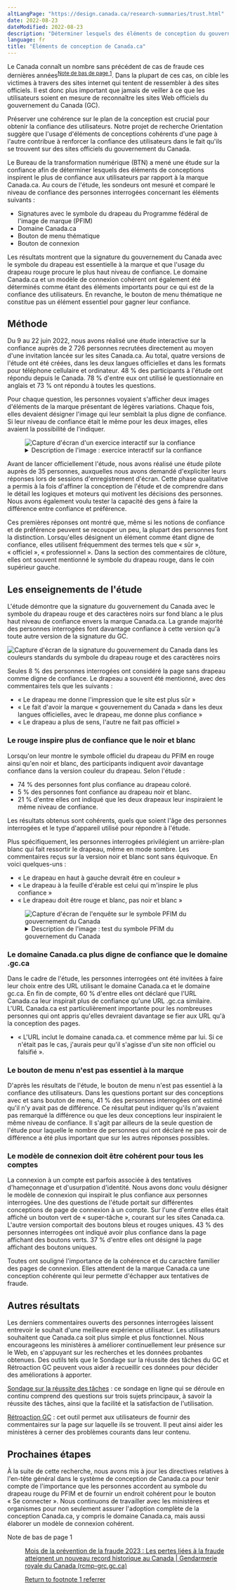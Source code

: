 ```yaml
---
altLangPage: "https://design.canada.ca/research-summaries/trust.html"
date: 2022-08-23
dateModified: 2022-08-23
description: "Déterminer lesquels des éléments de conception du gouvernement du Canada inspirent le plus de confiance par rapport à la marque Canada.ca. Date : 2022"
language: fr
title: "Éléments de conception de Canada.ca"
---
```

<p>Le Canada connaît un nombre sans précédent de cas de fraude ces dernières années<sup id="fn1-rf"><a class="fn-lnk" href="#fn1"><span class="wb-inv">Note de bas de page </span>1</a></sup>. Dans la plupart de ces cas, on cible les victimes à travers des sites internet qui tentent de ressembler à des sites officiels. Il est donc plus important que jamais de veiller à ce que les utilisateurs soient en mesure de reconnaître les sites Web officiels du gouvernement du Canada (GC).</p>
<p>Préserver une cohérence sur le plan de la conception est crucial pour obtenir la confiance des utilisateurs. Notre projet de recherche Orientation suggère que l'usage d'éléments de conceptions cohérents d'une page à l'autre contribue à renforcer la confiance des utilisateurs dans le fait qu'ils se trouvent sur des sites officiels du gouvernement du Canada.</p>
<p>Le Bureau de la transformation numérique (BTN) a mené une étude sur la confiance afin de déterminer lesquels des éléments de conceptions inspirent le plus de confiance aux utilisateurs par rapport à la marque Canada.ca. Au cours de l'étude, les sondeurs ont mesuré et comparé le niveau de confiance des personnes interrogées concernant les éléments <span class="nowrap">suivants :</span></p>
<ul>
  <li>Signatures avec le symbole du drapeau du Programme fédéral de l'image de marque (PFIM)</li>
  <li>Domaine Canada.ca</li>
  <li>Bouton de menu thématique</li>
  <li>Bouton de connexion</li>
</ul>
<p>Les résultats montrent que la signature du gouvernement du Canada avec le symbole du drapeau est essentielle à la marque et que l'usage du drapeau rouge procure le plus haut niveau de confiance. Le domaine Canada.ca et un modèle de connexion cohérent ont également été déterminés comme étant des éléments importants pour ce qui est de la confiance des utilisateurs. En revanche, le bouton de menu thématique ne constitue pas un élément essentiel pour gagner leur confiance.</p>
<h2 id="méthode">Méthode</h2>
<p>Du 9 au 22 juin 2022, nous avons réalisé une étude interactive sur la confiance auprès de <span class="nowrap">2 726</span> personnes recrutées directement au moyen d'une invitation lancée sur les sites Canada.ca. Au total, quatre versions de l'étude ont été créées, dans les deux langues officielles et dans les formats pour téléphone cellulaire et ordinateur. <span class="nowrap">48 %</span> des participants à l'étude ont répondu depuis le Canada. <span class="nowrap">78 %</span> d'entre eux ont utilisé le questionnaire en anglais et <span class="nowrap">73 %</span> ont répondu à toutes les questions.</p>
<p>Pour chaque question, les personnes voyaient s'afficher deux images d'éléments de la marque présentant de légères variations. Chaque fois, elles devaient désigner l'image qui leur semblait la plus digne de confiance. Si leur niveau de confiance était le même pour les deux images, elles avaient la possibilité de l'indiquer.</p>
<div class="row">
  <div class="mrgn-tp-lg mrgn-bttm-md col-md-8">
    <figure class="gc-complex-img" role="group"> <img alt="Capture d'écran d'un exercice interactif sur la confiance" src="/resumes-recherche/images/confiance-fr.png" class="img-responsive" />
      <figcaption>
        <details close="">
          <summary>Description de l'image : exercice interactif sur la confiance</summary>
          <p class="mrgn-tp-lg">Un échantillon de l'expérience d'enquête pour les personnes interrogées sur ordinateur. Deux pages Web similaires de Canada.ca sont affichées côte à côte. L'étude demande aux participants de cliquer sur l'image qui leur semble la plus digne de confiance en tant que site officiel du gouvernement du Canada. Si leur niveau de confiance était le même pour les deux images, ils devaient cliquer sur &laquo;&nbsp;Identique&nbsp;&raquo;.</p>
        </details>
      </figcaption>
    </figure>
  </div>
</div>
<p>Avant de lancer officiellement l'étude, nous avons réalisé une étude pilote auprès de 35 personnes, auxquelles nous avons demandé d'expliciter leurs réponses lors de sessions d'enregistrement d'écran. Cette phase qualitative a permis à la fois d'affiner la conception de l'étude et de comprendre dans le détail les logiques et moteurs qui motivent les décisions des personnes. Nous avons également voulu tester la capacité des gens à faire la différence entre confiance et préférence.</p>
<p>Ces premières réponses ont montré que, même si les notions de confiance et de préférence peuvent se recouper un peu, la plupart des personnes font la distinction. Lorsqu'elles désignent un élément comme étant digne de confiance, elles utilisent fréquemment des termes tels que &laquo;&nbsp;sûr&nbsp;&raquo;, &laquo;&nbsp;officiel&nbsp;&raquo;, &laquo;&nbsp;professionnel&nbsp;&raquo;. Dans la section des commentaires de clôture, elles ont souvent mentionné le symbole du drapeau rouge, dans le coin supérieur gauche.</p>
<h2 id="les-enseignements-de-létude">Les enseignements de l'étude</h2>
<p>L'étude démontre que la signature du gouvernement du Canada avec le symbole du drapeau rouge et des caractères noirs sur fond blanc a le plus haut niveau de confiance envers la marque Canada.ca. La grande majorité des personnes interrogées font davantage confiance à cette version qu'à toute autre version de la signature du GC.</p>
<div class="row">
  <div class="mrgn-tp-lg mrgn-bttm-md col-md-8">
<img src="/resumes-recherche/images/fip-fr.png" alt="Capture d'écran de la signature du gouvernement du Canada dans les couleurs standards du symbole du drapeau rouge et des caractères noirs" class="img-responsive" />
  </div>
</div>
<p>Seules <span class="nowrap">8 %</span> des personnes interrogées ont considéré la page sans drapeau comme digne de confiance. Le drapeau a souvent été mentionné, avec des commentaires tels que les suivants<span class="nowrap"> : </span></p>
<ul>
  <li>&laquo;&nbsp;Le drapeau me donne l'impression que le site est plus sûr&nbsp;&raquo;</li>
  <li>&laquo;&nbsp;Le fait d'avoir la marque &laquo;&nbsp;gouvernement du Canada&nbsp;&raquo; dans les deux langues officielles, avec le drapeau, me donne plus confiance&nbsp;&raquo;</li>
  <li>&laquo;&nbsp;Le drapeau a plus de sens, l'autre ne fait pas officiel&nbsp;&raquo;</li>
</ul>
<h3 id="le-rouge-inspire-plus-de-confiance-que-le-noir-et-blanc">Le rouge inspire plus de confiance que le noir et blanc</h3>
<p>Lorsqu'on leur montre le symbole officiel du drapeau du PFIM en rouge ainsi qu'en noir et blanc, des participants indiquent avoir davantage confiance dans la version couleur du drapeau. Selon <span class="nowrap">l'étude :</span></p> 
<ul>
  <li><span class="nowrap">74 %</span> des personnes font plus confiance au drapeau coloré.</li>
  <li><span class="nowrap">5 %</span> des personnes font confiance au drapeau noir et blanc.</li>
  <li><span class="nowrap">21 %</span> d'entre elles ont indiqué que les deux drapeaux leur inspiraient le même niveau de confiance.</li>
</ul>  
<p>Les résultats obtenus sont cohérents, quels que soient l'âge des personnes interrogées et le type d'appareil utilisé pour répondre à l'étude.</p>
<p>Plus spécifiquement, les personnes interrogées privilégient un arrière-plan blanc qui fait ressortir le drapeau, même en mode sombre. Les commentaires reçus sur la version noir et blanc sont sans équivoque. En voici <span class="nowrap">quelques-uns :</span></p>
<ul>
  <li>&laquo;&nbsp;Le drapeau en haut à gauche devrait être en couleur&nbsp;&raquo;</li>
  <li>&laquo;&nbsp;Le drapeau à la feuille d'érable est celui qui m'inspire le plus confiance&nbsp;&raquo;</li>
  <li>&laquo;&nbsp;Le drapeau doit être rouge et blanc, pas noir et blanc&nbsp;&raquo;</li>
</ul>
<div class="row">
  <div class="mrgn-tp-lg mrgn-bttm-md col-md-8">
    <figure class="gc-complex-img" role="group"><img alt="Capture d'écran de l'enquête sur le symbole PFIM du gouvernement du Canada" src="/resumes-recherche/images/pnj-fr.png" class="img-responsive" />
      <figcaption>
        <details>
          <summary>Description de l'image : test du symbole PFIM du gouvernement du Canada</summary>
          <p class="mrgn-tp-lg">À gauche, une page liée aux emplois pour les jeunes affiche la version couleur du symbole du drapeau du PFIM. À droite, la même page affiche le symbole en noir et blanc.</p>
        </details>
      </figcaption>
    </figure>
  </div>
</div>
<h3 id="le-domaine-canadaca-plus-digne-de-confiance-que-le-domaine-gcca">Le domaine Canada.ca plus digne de confiance que le domaine .gc.ca</h3>
<p>Dans le cadre de l'étude, les personnes interrogées ont été invitées à faire leur choix entre des URL utilisant le domaine Canada.ca et le domaine gc.ca. En fin de compte, <span class="nowrap">60 %</span> d'entre elles ont déclaré que l'URL Canada.ca leur inspirait plus de confiance qu'une URL .gc.ca similaire. L'URL Canada.ca est particulièrement importante pour les nombreuses personnes qui ont appris qu'elles devraient davantage se fier aux URL qu'à la conception des pages.</p>
<ul>
  <li>&laquo;&nbsp;L'URL inclut le domaine canada.ca. et commence même par lui. Si ce n'était pas le cas, j'aurais peur qu'il s'agisse d'un site non officiel ou falsifié&nbsp;&raquo;.</li>
</ul>
<h3 id="le-bouton-de-menu-nest-pas-essentiel-à-la-marque">Le bouton de menu n'est pas essentiel à la marque</h3>
<p>D'après les résultats de l'étude, le bouton de menu n'est pas essentiel à la confiance des utilisateurs. Dans les questions portant sur des conceptions avec et sans bouton de menu, <span class="nowrap">41 %</span> des personnes interrogées ont estimé qu'il n'y avait pas de différence. Ce résultat peut indiquer qu'ils n'avaient pas remarqué la différence ou que les deux conceptions leur inspiraient le même niveau de confiance. Il s'agit par ailleurs de la seule question de l'étude pour laquelle le nombre de personnes qui ont déclaré ne pas voir de différence a été plus important que sur les autres réponses possibles.</p>
<h3 id="le-modèle-de-connexion-doit-être-cohérent-pour-tous-les-comptes">Le modèle de connexion doit être cohérent pour tous les comptes</h3>
<p>La connexion à un compte est parfois associée à des tentatives d'hameçonnage et d'usurpation d'identité. Nous avons donc voulu désigner le modèle de connexion qui inspirait le plus confiance aux personnes interrogées. Une des questions de l'étude portait sur différentes conceptions de page de connexion à un compte. Sur l'une d'entre elles était affiché un bouton vert de &laquo;&nbsp;super-tâche&nbsp;&raquo;, courant sur les sites Canada.ca. L'autre version comportait des boutons bleus et rouges uniques. <span class="nowrap">43 %</span> des personnes interrogées ont indiqué avoir plus confiance dans la page affichant des boutons verts. <span class="nowrap">37 %</span> d'entre elles ont désigné la page affichant des boutons uniques.</p>
<p>Toutes ont souligné l'importance de la cohérence et du caractère familier des pages de connexion. Elles attendent de la marque Canada.ca une conception cohérente qui leur permette d'échapper aux tentatives de fraude.</p>
<h2 id="autres-résultats">Autres résultats</h2>
<p>Les derniers commentaires ouverts des personnes interrogées laissent entrevoir le souhait d'une meilleure expérience utilisateur. Les utilisateurs souhaitent que Canada.ca soit plus simple et plus fonctionnel. Nous encourageons les ministères à améliorer continuellement leur présence sur le Web, en s'appuyant sur les recherches et les données probantes obtenues. Des outils tels que le Sondage sur la réussite des tâches du GC et Rétroaction GC peuvent vous aider à recueillir ces données pour décider des améliorations à apporter.</p>
<p><a href="https://conception.canada.ca/sondage/index.html">Sondage sur la réussite des tâches</a> : ce sondage en ligne qui se déroule en continu comprend des questions sur trois sujets principaux, à savoir la réussite des tâches, ainsi que la facilité et la satisfaction de l'utilisation.</p>
<p><a href="https://conception.canada.ca/retroaction/index.html">Rétroaction GC</a> : cet outil permet aux utilisateurs de fournir des commentaires sur la page sur laquelle ils se trouvent. Il peut ainsi aider les ministères à cerner des problèmes courants dans leur contenu.</p>
<h2 id="prochaines-étapes">Prochaines étapes</h2>
<p>À la suite de cette recherche, nous avons mis à jour les directives relatives à l'en-tête général dans le système de conception de Canada.ca pour tenir compte de l'importance que les personnes accordent au symbole du drapeau rouge du PFIM et de fournir un endroit cohérent pour le bouton &laquo;&nbsp;Se connecter&nbsp;&raquo;. Nous continuons de travailler avec les ministères et organismes pour non seulement assurer l'adoption complète de la conception Canada.ca, y compris le domaine Canada.ca, mais aussi élaborer un modèle de connexion cohérent.</p>
<div class="row">
  <div class="mrgn-tp-md mrgn-bttm-lg col-md-8">
    <div class="wb-fnote" role="note">
      <dl>
        <dt>Note de bas de page 1</dt>
        <dd id="fn1">
          <p><a href="https://grc.ca/fr/nouvelles/2023/02/mois-prevention-fraude-2023-pertes-liees-fraude-atteignent-nouveau-record-historique-au-canada">Mois de la prévention de la fraude 2023 : Les pertes liées à la fraude atteignent un nouveau record historique au Canada | Gendarmerie royale du Canada (rcmp-grc.gc.ca)</a></p>
          <p class="fn-rtn"><a href="#fn1"><span class="wb-inv">Return to footnote </span>1<span class="wb-inv"> referrer</span></a></p>
        </dd>
      </dl>
    </div>
  </div>
</div>
